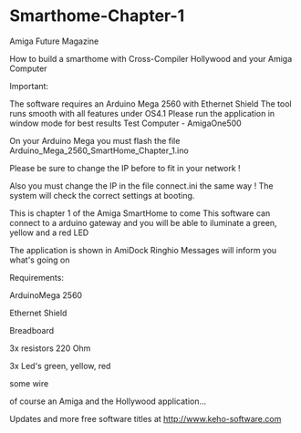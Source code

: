 # Smarthome-Chapter-1
Amiga Future Magazine

How to build a smarthome with Cross-Compiler Hollywood and your Amiga Computer

Important:

The software requires an Arduino Mega 2560 with Ethernet Shield
The tool runs smooth with all features under OS4.1
Please run the application in window mode for best results
Test Computer - AmigaOne500

On your Arduino Mega you must flash the file
Arduino_Mega_2560_SmartHome_Chapter_1.ino

Please be sure to change the IP before to fit in your network !

Also you must change the IP in the file connect.ini the same way !
The system will check the correct settings at booting.

This is chapter 1 of the Amiga SmartHome to come
This software can connect to a arduino gateway and you
will be able to iluminate a green, yellow and a red LED

The application is shown in AmiDock
Ringhio Messages will inform you what's going on

Requirements:

ArduinoMega 2560

Ethernet Shield

Breadboard

3x resistors 220 Ohm

3x Led's green, yellow, red

some wire

of course an Amiga and the Hollywood application...

Updates and more free software titles at
http://www.keho-software.com
